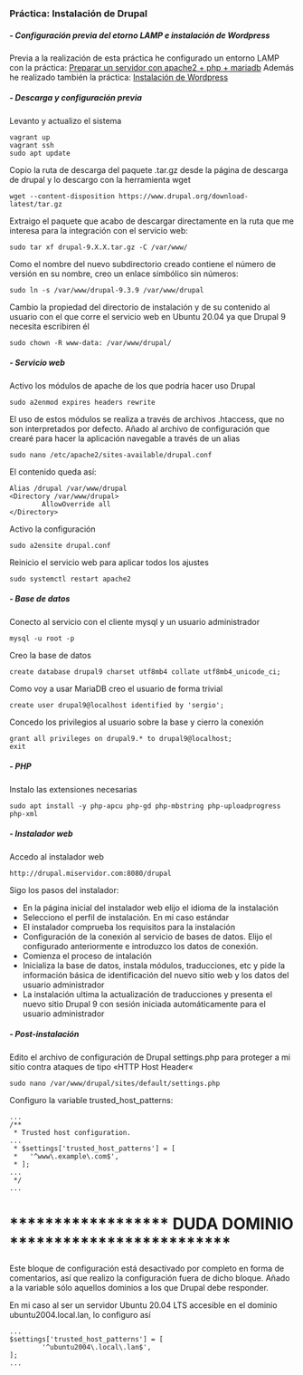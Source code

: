 ### Práctica: Instalación de Drupal
##### - Configuración previa del etorno LAMP e instalación de Wordpress
Previa a la realización de esta práctica he configurado un entorno LAMP con la práctica:
[Preparar un servidor con apache2 + php + mariadb](apa_php_mdb.md)
Además he realizado también la práctica: [Instalación de Wordpress](instalacion_wordpress.md)

##### - Descarga y configuración previa
Levanto y actualizo el sistema
```
vagrant up
vagrant ssh
sudo apt update
```
Copio la ruta de descarga  del paquete .tar.gz desde la página de descarga de drupal y lo descargo con la herramienta wget
```
wget --content-disposition https://www.drupal.org/download-latest/tar.gz
```
Extraigo el paquete que acabo de descargar directamente en la ruta que me interesa para la integración con el servicio web:
```
sudo tar xf drupal-9.X.X.tar.gz -C /var/www/
```
Como el nombre del nuevo subdirectorio creado contiene el número de versión en su nombre, creo un enlace simbólico sin números:
```
sudo ln -s /var/www/drupal-9.3.9 /var/www/drupal
```
Cambio la propiedad del directorio de instalación y de su contenido al usuario con el que corre el servicio web en Ubuntu 20.04 ya que Drupal 9 necesita escribiren él
```
sudo chown -R www-data: /var/www/drupal/
```
##### - Servicio web
Activo los módulos de apache de los que podría hacer uso Drupal
```
sudo a2enmod expires headers rewrite
```
El uso de estos módulos se realiza a través de archivos .htaccess, que no son interpretados por defecto.
Añado al archivo de configuración que crearé para hacer la aplicación navegable a través de un alias
```
sudo nano /etc/apache2/sites-available/drupal.conf
```
El contenido queda así:
```
Alias /drupal /var/www/drupal
<Directory /var/www/drupal>
        AllowOverride all
</Directory>
```
Activo la configuración
```
sudo a2ensite drupal.conf
```
Reinicio el servicio web para aplicar todos los ajustes
```
sudo systemctl restart apache2
```
##### - Base de datos
Conecto al servicio con el cliente mysql y un usuario administrador
```
mysql -u root -p
```
Creo la base de datos
```
create database drupal9 charset utf8mb4 collate utf8mb4_unicode_ci;
```
Como voy a usar MariaDB creo el usuario de forma trivial
```
create user drupal9@localhost identified by 'sergio';
```
Concedo los privilegios al usuario sobre la base y cierro la conexión
```
grant all privileges on drupal9.* to drupal9@localhost;
exit
```
##### - PHP
Instalo las extensiones necesarias
```
sudo apt install -y php-apcu php-gd php-mbstring php-uploadprogress php-xml
```
##### - Instalador web
Accedo al instalador web
```
http://drupal.miservidor.com:8080/drupal
```
Sigo los pasos del instalador:
- En la página inicial del instalador web elijo el idioma de la instalación
- Selecciono el perfil de instalación. En mi caso estándar
- El instalador comprueba los requisitos para la instalación 
- Configuración de la conexión al servicio de bases de datos. Elijo el configurado anteriormente e introduzco los datos de conexión.
- Comienza el proceso de intalación
- Inicializa la base de datos, instala módulos, traducciones, etc y pide la información básica de identificación del nuevo sitio web y los datos del usuario administrador
- La instalación ultima la actualización de traducciones y presenta el nuevo sitio Drupal 9 con sesión iniciada automáticamente para el usuario administrador
##### - Post-instalación
Edito el archivo de configuración de Drupal settings.php para proteger a mi sitio contra ataques de tipo «HTTP Host Header«
```
sudo nano /var/www/drupal/sites/default/settings.php
```
Configuro la variable trusted_host_patterns:
```
...
/**
 * Trusted host configuration.
...
 * $settings['trusted_host_patterns'] = [
 *   '^www\.example\.com$',
 * ];
...
 */
...
```
# ****************** DUDA DOMINIO *************************
Este bloque de configuración está desactivado por completo en forma de comentarios, así que realizo la configuración fuera de dicho bloque. Añado a la variable sólo aquellos dominios a los que Drupal debe responder.

En mi caso al ser un servidor Ubuntu 20.04 LTS accesible en el dominio ubuntu2004.local.lan, lo configuro así
```
...
$settings['trusted_host_patterns'] = [
        '^ubuntu2004\.local\.lan$',
];
...
```

